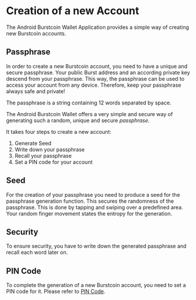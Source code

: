 # Creation of a new Account

The Android Burstcoin Wallet Application provides a simple way of creating new Burstcoin accounts.

## Passphrase

In order to create a new Burstcoin account, you need to have a unique and secure passphrase. Your public Burst address and an according private key descend from your passphrase. This way, the passphrase can be used to access your account from any device. Therefore, keep your passphrase always safe and private!

The passphrase is a string containing 12 words separated by space.

The Android Burstcoin Wallet offers a very simple and secure way of generating such a random, unique and secure *passphrase*.

It takes four steps to create a new account:

1. Generate Seed
2. Write down your passphrase
3. Recall your passphrase
4. Set a PIN code for your account

## Seed

For the creation of your passphrase you need to produce a seed for the passphrase generation function. This secures the randomness of the passphrase.
This is done by tapping and swiping over a predefined area. Your random finger movement states the entropy for the generation.

## Security

To ensure security, you have to write down the generated passphrase and recall each word later on.

## PIN Code

To complete the generation of a new Burstcoin account, you need to set a PIN code for it. Please refer to [PIN Code](pin.md).
